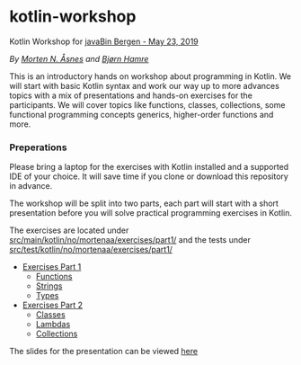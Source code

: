 # kotlin-workshop

Kotlin Workshop for [javaBin Bergen - May 23, 2019](https://www.meetup.com/javaBin-Bergen/events/258680498/)

*By [Morten N. Åsnes](https://github.com/mortenaa) and [Bjørn Hamre](https://github.com/javaguruen)*

This is an introductory hands on workshop about programming in Kotlin. 
We will start with basic Kotlin syntax and work our way up to more advances topics with a mix
of presentations and hands-on exercises for the participants. 
We will cover topics like functions, classes, collections, some functional programming concepts
generics, higher-order functions and more.

### Preperations
Please bring a laptop for the exercises with Kotlin installed and a supported IDE of your choice.
It will save time if you clone or download this repository in advance.


The workshop will be split into two parts, each part will start with a short presentation
before you will solve practical programming exercises in Kotlin.

The exercises are located under [src/main/kotlin/no/mortenaa/exercises/part1/](src/main/kotlin/no/mortenaa/exercises/)
and the tests under [src/test/kotlin/no/mortenaa/exercises/part1/](src/test/kotlin/no/mortenaa/exercises/)

* [Exercises Part 1](src/main/kotlin/no/mortenaa/exercises/part1/)
    * [Functions](src/main/kotlin/no/mortenaa/exercises/part1/01_Functions.kt)
    * [Strings](src/main/kotlin/no/mortenaa/exercises/part1/02_Strings.kt)
    * [Types](src/main/kotlin/no/mortenaa/exercises/part1/03_Types.kt)
* [Exercises Part 2](src/main/kotlin/no/mortenaa/exercises/part2/)
    * [Classes](src/main/kotlin/no/mortenaa/exercises/part2/01_Classes.kt)
    * [Lambdas](src/main/kotlin/no/mortenaa/exercises/part2/02_Classes.kt)
    * [Collections](src/main/kotlin/no/mortenaa/exercises/part2/03_Classes.kt)

The slides for the presentation can be viewed [here](https://gitpitch.com/mortenaa/kotlin-workshop)